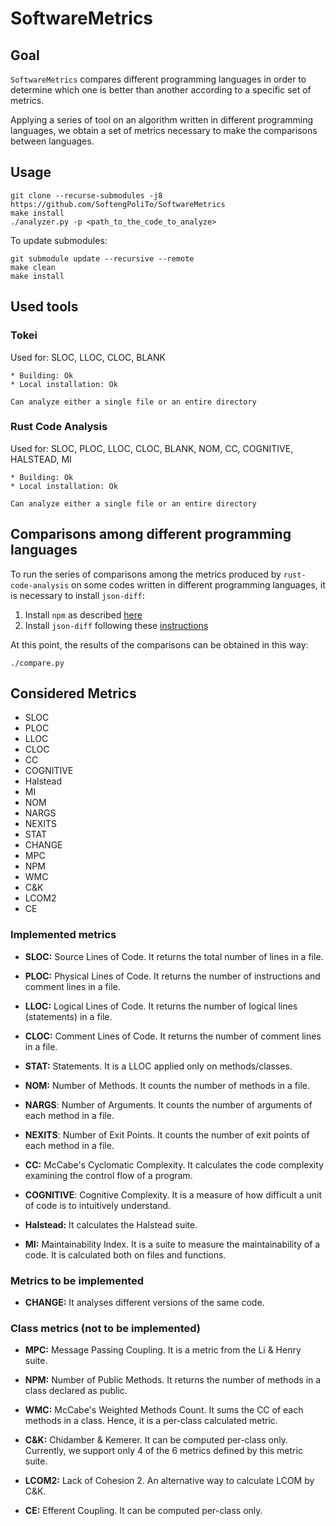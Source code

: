 # SoftwareMetrics

## Goal

`SoftwareMetrics` compares different programming languages in order to determine
which one is better than another according to a specific set of metrics.

Applying a series of tool on an algorithm written in different
programming languages, we obtain a set of metrics necessary to make the comparisons between languages.

## Usage

```
git clone --recurse-submodules -j8 https://github.com/SoftengPoliTo/SoftwareMetrics
make install
./analyzer.py -p <path_to_the_code_to_analyze>
```

To update submodules:

```
git submodule update --recursive --remote
make clean
make install
```

## Used tools

### Tokei

Used for: SLOC, LLOC, CLOC, BLANK

    * Building: Ok
    * Local installation: Ok

    Can analyze either a single file or an entire directory

### Rust Code Analysis

Used for: SLOC, PLOC, LLOC, CLOC, BLANK, NOM, CC, COGNITIVE, HALSTEAD, MI

    * Building: Ok
    * Local installation: Ok

    Can analyze either a single file or an entire directory

## Comparisons among different programming languages

To run the series of comparisons among the metrics produced by
`rust-code-analysis` on some codes written in different programming languages,
it is necessary to install `json-diff`:

1. Install `npm` as described [here](https://nodejs.org/en/download/)
2. Install `json-diff` following these [instructions](https://www.npmjs.com/package/json-diff)

At this point, the results of the comparisons can be obtained in this way:

```
./compare.py
```

## Considered Metrics

- SLOC
- PLOC
- LLOC
- CLOC
- CC
- COGNITIVE
- Halstead
- MI
- NOM
- NARGS
- NEXITS
- STAT
- CHANGE
- MPC
- NPM
- WMC
- C&K
- LCOM2
- CE

### Implemented metrics

 - **SLOC:** Source Lines of Code. It returns the total number of lines in a file.

 - **PLOC:** Physical Lines of Code. It returns the number of instructions and comment lines in a file.

 - **LLOC:** Logical Lines of Code. It returns the number of logical lines (statements) in a file.

 - **CLOC:** Comment Lines of Code. It returns the number of comment lines in a file.

 - **STAT:** Statements. It is a LLOC applied only on methods/classes.

 - **NOM:** Number of Methods. It counts the number of methods in a file.

 - **NARGS**: Number of Arguments. It counts the number of arguments of
   each method in a file.

 - **NEXITS**: Number of Exit Points. It counts the number of exit points of
   each method in a file.

 - **CC:** McCabe's Cyclomatic Complexity. It calculates the code complexity
   examining the control flow of a program.

 - **COGNITIVE**: Cognitive Complexity. It is a measure of how difficult
   a unit of code is to intuitively understand.

 - **Halstead:** It calculates the Halstead suite.

 - **MI:** Maintainability Index. It is a suite to measure the maintainability of a code.
   It is calculated both on files and functions.

### Metrics to be implemented

 - **CHANGE:** It analyses different versions of the same code.

### Class metrics (not to be implemented)

 - **MPC:** Message Passing Coupling. It is a metric from the Li & Henry suite.

 - **NPM:** Number of Public Methods. It returns the number of methods
   in a class declared as public.

 - **WMC:** McCabe's Weighted Methods Count. It sums the CC of each methods
   in a class. Hence, it is a per-class calculated metric.

 - **C&K:** Chidamber & Kemerer. It can be computed per-class only.
   Currently, we support only 4 of the 6 metrics defined by this metric suite.

 - **LCOM2:** Lack of Cohesion 2. An alternative way to calculate LCOM by C&K.

 - **CE:** Efferent Coupling. It can be computed per-class only.
